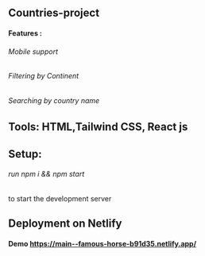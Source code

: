 ## Countries-project
#### Features :
###### Mobile support
###### Filtering by Continent 
###### Searching by country name

## Tools: HTML,Tailwind CSS, React js

## Setup:
###### run npm i && npm start 
to start the development server


## Deployment on Netlify
#### Demo https://main--famous-horse-b91d35.netlify.app/  
